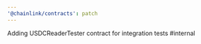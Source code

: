 ```yaml
---
'@chainlink/contracts': patch
---
```


Adding USDCReaderTester contract for integration tests #internal
